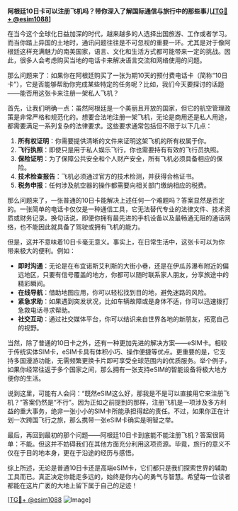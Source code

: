 **阿根廷10日卡可以注册飞机吗？带你深入了解国际通信与旅行中的那些事儿[[TG💪+ @esim1088](https://t.me/s/esim1088)]**

在当今这个全球化日益加深的时代，越来越多的人选择出国旅游、工作或者学习。而当你踏上异国的土地时，通讯问题往往是不可忽视的重要一环。尤其是对于像阿根廷这样充满魅力的南美国家，语言、文化和生活方式都可能带来一定的挑战。因此，很多人会考虑购买当地的电话卡来解决语言交流和网络使用的问题。

那么问题来了：如果你在阿根廷购买了一张为期10天的预付费电话卡（简称“10日卡”），它是否能够帮助你完成某些特定的任务呢？比如，我们今天要探讨的话题——能否用这张卡来注册一架私人飞机？

首先，让我们明确一点：虽然阿根廷是一个美丽且开放的国家，但它的航空管理政策是非常严格和规范化的。想要合法地注册一架飞机，无论是商用还是私人用途，都需要满足一系列复杂的法律要求。这些要求通常包括但不限于以下几点：

1. **所有权证明**：你需要提供清晰的文件来证明这架飞机的所有权属于你。
2. **飞行执照**：即使只是用于私人娱乐飞行，你也需要持有有效的飞行员执照。
3. **保险证明**：为了保障公共安全和个人财产安全，所有飞机必须具备相应的保险。
4. **技术检查报告**：飞机必须通过官方的技术检测，并获得合格证书。
5. **税务申报**：任何涉及航空器的操作都需要向相关部门缴纳相应的税费。

那么问题来了，一张普通的10日卡能解决上述任何一个难题吗？答案显然是否定的。一张简单的电话卡仅仅是一种通信工具，它无法替代专业的法律文件、技术资质或财务记录。换句话说，即便你拥有最先进的手机设备以及最畅通无阻的通话网络，也不能因此就具备了驾驶或拥有飞机的能力。

但是，这并不意味着10日卡毫无意义。事实上，在日常生活中，这张卡可以为你带来极大的便利。例如：

- **即时沟通**：无论是在布宜诺斯艾利斯的大街小巷，还是在伊瓜苏瀑布附近的偏远地区，只要有信号覆盖的地方，你都可以随时联系家人朋友，分享旅途中的精彩瞬间。
- **在线导航**：借助地图应用，你可以轻松找到目的地，避免迷路的风险。
- **紧急求助**：如果遇到突发状况，比如车辆故障或是身体不适，你可以迅速拨打急救电话寻求帮助。
- **社交互动**：通过社交媒体平台，你可以结识来自世界各地的新朋友，拓宽自己的视野。

当然，除了普通的10日卡之外，还有一种更加先进的解决方案——eSIM卡。相较于传统实体SIM卡，eSIM卡具有体积小巧、操作便捷等优点。更重要的是，它支持多国漫游功能，无需频繁更换卡片即可享受全球范围内的优质服务。举个例子，如果你经常往返于多个国家之间，那么拥有一张支持eSIM的智能设备将极大地方便你的生活。

说到这里，可能有人会问：“既然eSIM这么好，那我是不是可以直接用它来注册飞机？”答案仍然是“不行”。因为正如之前提到的那样，注册飞机是一项涉及多方利益的重大事务，绝非一张小小的SIM卡所能承担得起的责任。不过，如果你正在计划一次跨国飞行之旅，那么携带一张eSIM卡确实是明智之举。

最后，再回到最初的那个问题——阿根廷10日卡到底能不能注册飞机？答案很简单：不能。但这并不妨碍我们在其他方面充分利用这项资源。毕竟，旅行的意义不仅在于目的地本身，更在于沿途的经历与感悟。

综上所述，无论是普通10日卡还是高端eSIM卡，它们都只是我们探索世界的辅助工具而已。真正决定你能走多远的，始终是你内心的勇气与智慧。希望每一位读者都能在这片广袤的大地上留下属于自己的足迹！

[[TG💪+ @esim1088](https://t.me/s/esim1088) ![Image](https://i.postimg.cc/4NQfJmqS/Snipaste-2025-05-13-00-14-12.png)]